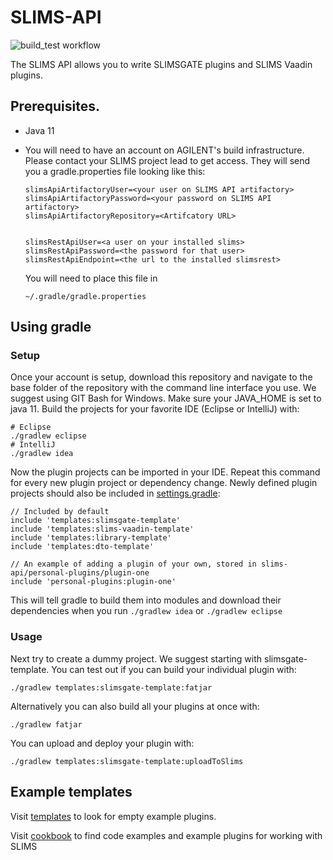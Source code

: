 # SLIMS-API

![build_test workflow](https://github.com/genohm/slims-api/actions/workflows/main.yml/badge.svg?branch=master)

The SLIMS API allows you to write SLIMSGATE plugins and SLIMS Vaadin plugins. 

## Prerequisites.

- Java 11

- You will need to have an account on AGILENT's build infrastructure. 
Please contact your SLIMS project lead to get access. 
They will send you a gradle.properties file looking like this:

    ```
    slimsApiArtifactoryUser=<your user on SLIMS API artifactory>
    slimsApiArtifactoryPassword=<your password on SLIMS API artifactory>
    slimsApiArtifactoryRepository=<Artifcatory URL>
    
    
    slimsRestApiUser=<a user on your installed slims>
    slimsRestApiPassword=<the password for that user>
    slimsRestApiEndpoint=<the url to the installed slimsrest>
    ```
    
    You will need to place this file in 
    
    ```
    ~/.gradle/gradle.properties
    ```

## Using gradle

### Setup

Once your account is setup, download this repository and navigate to the base folder of the repository with the command line interface you use. 
We suggest using GIT Bash for Windows. 
Make sure your JAVA_HOME is set to java 11.
Build the projects for your favorite IDE (Eclipse or IntelliJ) with:

```
# Eclipse
./gradlew eclipse
# IntelliJ
./gradlew idea
```

Now the plugin projects can be imported in your IDE.
Repeat this command for every new plugin project or dependency change.
Newly defined plugin projects should also be included in [settings.gradle](settings.gradle):

```
// Included by default
include 'templates:slimsgate-template'
include 'templates:slims-vaadin-template'
include 'templates:library-template'
include 'templates:dto-template'

// An example of adding a plugin of your own, stored in slims-api/personal-plugins/plugin-one
include 'personal-plugins:plugin-one'
```

This will tell gradle to build them into modules and download their dependencies when you run `./gradlew idea` or `./gradlew eclipse`

### Usage

Next try to create a dummy project. 
We suggest starting with slimsgate-template.
You can test out if you can build your individual plugin with:

```
./gradlew templates:slimsgate-template:fatjar
```

Alternatively you can also build all your plugins at once with:

```
./gradlew fatjar
```

You can upload and deploy your plugin with:

```
./gradlew templates:slimsgate-template:uploadToSlims
```

## Example templates

Visit [templates](templates/) to look for empty example plugins.

Visit [cookbook](cookbook/) to find code examples and example plugins for working with SLIMS
